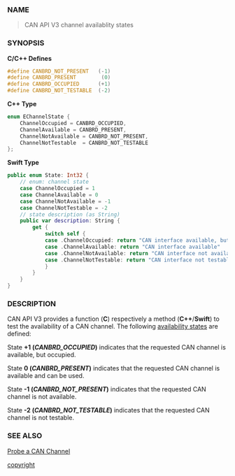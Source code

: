 ### NAME

> CAN API V3 channel availablity states

### SYNOPSIS

<a id="state_defines"></a>
**C/C++ Defines**
```C++
#define CANBRD_NOT_PRESENT   (-1)
#define CANBRD_PRESENT        (0)
#define CANBRD_OCCUPIED      (+1)
#define CANBRD_NOT_TESTABLE  (-2)
```
**C++ Type**
```C++
enum EChannelState {
    ChannelOccupied = CANBRD_OCCUPIED,
    ChannelAvailable = CANBRD_PRESENT,
    ChannelNotAvailable = CANBRD_NOT_PRESENT,
    ChannelNotTestable  = CANBRD_NOT_TESTABLE
};
```
**Swift Type**
```Swift
public enum State: Int32 {
    // enum: channel state
    case ChannelOccupied = 1
    case ChannelAvailable = 0
    case ChannelNotAvailable = -1
    case ChannelNotTestable = -2
    // state description (as String)
    public var description: String {
        get {
            switch self {
            case .ChannelOccupied: return "CAN interface available, but occupied"
            case .ChannelAvailable: return "CAN interface available"
            case .ChannelNotAvailable: return "CAN interface not available"
            case .ChannelNotTestable: return "CAN interface not testable"
            }
        }
    }
}
```

### DESCRIPTION

CAN API V3 provides a function (**C**) respectively a method (**C++**/**Swift**) to test the availability of a CAN channel.
The following [availability states](#state_defines) are defined:

<a id="state_occupied"></a>
State **+1 (*CANBRD_OCCUPIED*)** indicates that the requested CAN channel is available, but occupied.

<a id="state_available"></a>
State **0 (*CANBRD_PRESENT*)** indicates that the requested CAN channel is available and can be used.

<a id="state_not_available"></a>
State **-1 (*CANBRD_NOT_PRESENT*)** indicates that the requested CAN channel is not available.

<a id="state_not_testable"></a>
State **-2 (*CANBRD_NOT_TESTABLE*)** indicates that the requested CAN channel is not testable.

### SEE ALSO

[Probe a CAN Channel](/reference/can_test#name)


[copyright](../copyright.md ':include')
